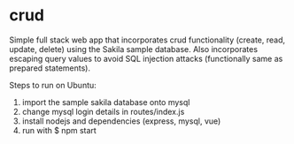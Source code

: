 # crud
Simple full stack web app that incorporates crud functionality (create, read, update, delete) using the Sakila sample database.
Also incorporates escaping query values to avoid SQL injection attacks (functionally same as prepared statements).

Steps to run on Ubuntu:
1. import the sample sakila database onto mysql
2. change mysql login details in routes/index.js
3. install nodejs and dependencies (express, mysql, vue)
4. run with $ npm start
